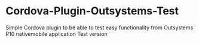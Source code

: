 # Cordova-Plugin-Outsystems-Test
Simple Cordova plugin to be able to test easy functionality from Outsystems P10 nativemobile application
Test version
